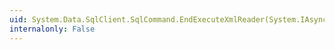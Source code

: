 ```yaml
---
uid: System.Data.SqlClient.SqlCommand.EndExecuteXmlReader(System.IAsyncResult)
internalonly: False
---
```

